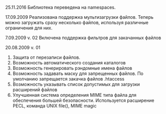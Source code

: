 
  25.11.2016
  Библиотека переведена на namespaces.
  
  17.09.2009
  Реализована поддержка мультизагрузки файлов. Теперь можно загружать сразу несколько
  файлов, используя различные ограничения для них.

  7.09.2009
  v. 02
  Включена поддержка фильтров для закачанных файлов

  20.08.2009
  v. 01 
  1. Защита от перезаписи файлов.
  2. Возможность автоматического создания каталогов
  3. Возможность генерировать рэндомные имена файлов
  4. Возможность задавать маску для запрещенных файлов. По умолчанию запрещается закачка
     файлов .htaccess
  5. Возможность указывать список допустимых для загрузки расширений файлов
  6. Улучшенная система определения MIME типа файла для обеспечения большей безопасности.
    Используется расширение PECL, команда UNIX file(), MIME magic
 